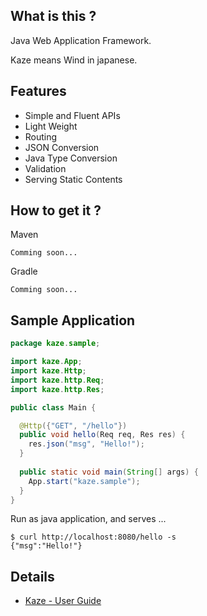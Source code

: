 ## What is this ?
Java Web Application Framework.

Kaze means Wind in japanese.


## Features
- Simple and Fluent APIs
- Light Weight
- Routing
- JSON Conversion
- Java Type Conversion
- Validation
- Serving Static Contents


## How to get it ?
Maven

```
Comming soon...
```

Gradle

```
Comming soon...
```


## Sample Application

```java
package kaze.sample;

import kaze.App;
import kaze.Http;
import kaze.http.Req;
import kaze.http.Res;

public class Main {

  @Http({"GET", "/hello"})
  public void hello(Req req, Res res) {
    res.json("msg", "Hello!");
  }
  
  public static void main(String[] args) {
    App.start("kaze.sample");
  }
}
```

Run as java application, and serves ...

```
$ curl http://localhost:8080/hello -s
{"msg":"Hello!"}
```


## Details
- [Kaze - User Guide](user-guide.md)
